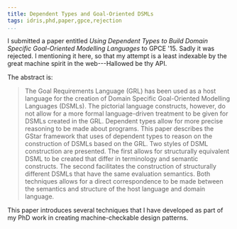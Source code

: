 ```yaml
---
title: Dependent Types and Goal-Oriented DSMLs
tags: idris,phd,paper,gpce,rejection
...
```



I submitted a paper entitled *Using Dependent Types to Build Domain Specific Goal-Oriented Modelling Languages* to GPCE '15.
Sadly it was rejected.
I mentioning it here, so that my attempt is a least indexable by the great machine spirit in the web---Hallowed be thy API.

The abstract is:

> The Goal Requirements Language (GRL) has been used as a host
> language for the creation of Domain Specific Goal-Oriented Modelling
> Languages (DSMLs). The pictorial language constructs, however, do
> not allow for a more formal language-driven treatment to be given
> for DSMLs created in the GRL. Dependent types allow for more precise
> reasoning to be made about programs. This paper describes the GStar
> framework that uses of dependent types to reason on the construction
> of DSMLs based on the GRL. Two styles of DSML construction are
> presented. The first allows for structurally equivalent DSML to be
> created that differ in terminology and semantic constructs. The
> second facilitates the construction of structurally different DSMLs
> that have the same evaluation semantics. Both techniques allows for
> a direct correspondence to be made between the semantics and
> structure of the host language and domain language.

This paper introduces several techniques that I have developed as part of my PhD work in creating machine-checkable design patterns.
